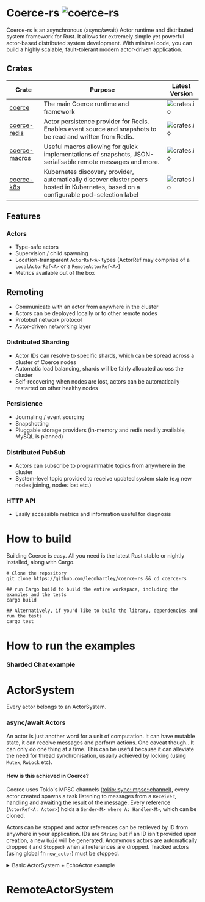 # Coerce-rs  ![coerce-rs](https://github.com/LeonHartley/Coerce-rs/workflows/coerce-rs%20tests/badge.svg)

Coerce-rs is an asynchronous (async/await) Actor runtime and distributed system framework for Rust. It allows for
extremely simple yet powerful actor-based distributed system development. With minimal code, you can build a highly
scalable, fault-tolerant modern actor-driven application.

## Crates
| **Crate**                                               | **Purpose**                                                                                                                           | **Latest Version**                                              |
|---------------------------------------------------------|---------------------------------------------------------------------------------------------------------------------------------------|-----------------------------------------------------------------|
| [coerce](https://crates.io/crates/coerce)               | The main Coerce runtime and framework                                                                                                 | ![crates.io](https://img.shields.io/crates/v/coerce.svg)        |
| [coerce-redis](https://crates.io/crates/coerce-redis)   | Actor persistence provider for Redis. Enables event source and snapshots to be read and written from Redis.                           | ![crates.io](https://img.shields.io/crates/v/coerce-redis.svg)  |
| [coerce-macros](https://crates.io/crates/coerce-macros) | Useful macros allowing for quick implementations of snapshots, JSON-serialisable remote messages and more.                            | ![crates.io](https://img.shields.io/crates/v/coerce-macros.svg) |
| [coerce-k8s](https://crates.io/crates/coerce-k8s)       | Kubernetes discovery provider, automatically discover cluster peers hosted in Kubernetes, based on a configurable pod-selection label | ![crates.io](https://img.shields.io/crates/v/coerce-k8s.svg)    |

## Features

### Actors
 - Type-safe actors
 - Supervision / child spawning
 - Location-transparent `ActorRef<A>` types (ActorRef may comprise of a `LocalActorRef<A>` or a `RemoteActorRef<A>`)
 - Metrics available out of the box

## Remoting
  - Communicate with an actor from anywhere in the cluster
  - Actors can be deployed locally or to other remote nodes
  - Protobuf network protocol
  - Actor-driven networking layer

### Distributed Sharding

- Actor IDs can resolve to specific shards, which can be spread across a cluster of Coerce nodes
- Automatic load balancing, shards will be fairly allocated across the cluster
- Self-recovering when nodes are lost, actors can be automatically restarted on other healthy nodes

### Persistence

- Journaling / event sourcing
- Snapshotting
- Pluggable storage providers (in-memory and redis readily available, MySQL is planned)

### Distributed PubSub

- Actors can subscribe to programmable topics from anywhere in the cluster
- System-level topic provided to receive updated system state (e.g new nodes joining, nodes lost etc.)

### HTTP API

- Easily accessible metrics and information useful for diagnosis

# How to build
Building Coerce is easy. All you need is the latest Rust stable or nightly installed, along with Cargo.
```shell
# Clone the repository
git clone https://github.com/leonhartley/coerce-rs && cd coerce-rs

## run Cargo build to build the entire workspace, including the examples and the tests
cargo build

## Alternatively, if you'd like to build the library, dependencies and run the tests
cargo test
```

# How to run the examples
### Sharded Chat example


# ActorSystem

Every actor belongs to an ActorSystem.

### async/await Actors

An actor is just another word for a unit of computation. It can have mutable state, it can receive messages and perform
actions. One caveat though.. It can only do one thing at a time. This can be useful because it can alleviate the need
for thread synchronisation, usually achieved by locking (using `Mutex`, `RwLock` etc).



#### How is this achieved in Coerce?

Coerce uses Tokio's MPSC channels ([tokio::sync::mpsc::channel][channel]), every actor created spawns a task listening
to messages from a
`Receiver`, handling and awaiting the result of the message. Every reference (`ActorRef<A: Actor>`) holds
a `Sender<M> where A: Handler<M>`, which can be cloned.

Actors can be stopped and actor references can be retrieved by ID from anywhere in your application. IDs are `String`
but if an ID isn't provided upon creation, a new `Uuid` will be generated. Anonymous actors are automatically dropped (
and `Stopped`)
when all references are dropped. Tracked actors (using global fn `new_actor`) must be stopped.

<details>
  <summary>Basic ActorSystem + EchoActor example</summary>

### Example

```rust
pub struct EchoActor {}

#[async_trait]
impl Actor for EchoActor {}

pub struct EchoMessage(String);

impl Message for EchoMessage {
    type Result = String;
}

#[async_trait]
impl Handler<EchoMessage> for EchoActor {
    async fn handle(
        &mut self,
        message: EchoMessage,
        _ctx: &mut ActorContext,
    ) -> String {
        message.0.clone()
    }
}

pub async fn run() {
    let mut actor = new_actor(EchoActor {}).await.unwrap();

    let hello_world = "hello, world".to_string();
    let result = actor.send(EchoMessage(hello_world.clone())).await;

    assert_eq!(result, Ok(hello_world));
}
```

### Timer Example

```rust
pub struct EchoActor {}

#[async_trait]
impl Actor for EchoActor {}

pub struct EchoMessage(String);

impl Message for EchoMessage {
    type Result = String;
}

pub struct PrintTimer(String);

impl TimerTick for PrintTimer {}

#[async_trait]
impl Handler<PrintTimer> for EchoActor {
    async fn handle(&mut self, msg: PrintTimer, _ctx: &mut ActorContext) {
        println!("{}", msg.0);
    }
}

pub async fn run() {
    let mut actor = new_actor(EchoActor {}).await.unwrap();
    let hello_world = "hello world!".to_string();

    // print "hello world!" every 5 seconds
    let timer = Timer::start(actor.clone(), Duration::from_secs(5), TimerTick(hello_world));

    // timer is stopped when handle is out of scope or can be stopped manually by calling `.stop()`
    sleep(Duration::from_secs(20)).await;
    timer.stop();
}
```

</details>

# RemoteActorSystem



[channel]: https://docs.rs/tokio/0.2.4/tokio/sync/mpsc/fn.channel.html

